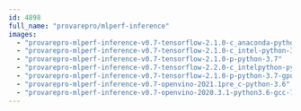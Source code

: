 ```yaml
---
id: 4898
full_name: "provarepro/mlperf-inference"
images: 
  - "provarepro-mlperf-inference-v0.7-tensorflow-2.1.0-c_anaconda-python-3.7"
  - "provarepro-mlperf-inference-v0.7-tensorflow-2.1.0-c_intel-python-3.7"
  - "provarepro-mlperf-inference-v0.7-tensorflow-2.1.0-p-python-3.7"
  - "provarepro-mlperf-inference-v0.7-tensorflow-2.2.0-c_intelpython-python-3.7"
  - "provarepro-mlperf-inference-v0.7-tensorflow-2.1.0-p-python-3.7-gpu"
  - "provarepro-mlperf-inference-v0.7-openvino-2021.1pre_c-python-3.6"
  - "provarepro-mlperf-inference-v0.7-openvino-2020.3.1-python3.6-gcc-7.5.0"
---
```

